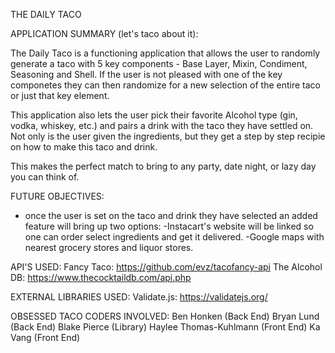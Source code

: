 THE DAILY TACO

APPLICATION SUMMARY (let's taco about it):

The Daily Taco is a functioning application that allows the user to randomly generate
a taco with 5 key components -  Base Layer, Mixin, Condiment, Seasoning and Shell. If the user is not pleased with one of the key componetes they can then randomize for a new selection of the entire taco or just that key element.

This application also lets the user pick their favorite Alcohol type (gin, vodka, whiskey, etc.) and pairs a drink with the taco they have settled on. Not only is the user given the ingredients, but they get a step by step recipie on how to make this taco and drink. 

This makes the perfect match to bring to any party, date night, or lazy day you can think of. 

FUTURE OBJECTIVES:

- once the user is set on the taco and drink they have selected an added feature will bring 
up two options:
    -Instacart's website will be linked so one can order select ingredients and get it delivered. 
    -Google maps with nearest grocery stores and liquor stores. 

API'S USED:
Fancy Taco: https://github.com/evz/tacofancy-api
The Alcohol DB: https://www.thecocktaildb.com/api.php

EXTERNAL LIBRARIES USED:
Validate.js: https://validatejs.org/

OBSESSED TACO CODERS INVOLVED:
Ben Honken (Back End)
Bryan Lund (Back End)
Blake Pierce (Library)
Haylee Thomas-Kuhlmann (Front End)
Ka Vang (Front End)